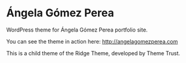 Ángela Gómez Perea
==================

WordPress theme for Ángela Gómez Perea portfolio site.

You can see the theme in action here: http://angelagomezperea.com

This is a child theme of the Ridge Theme, developed by Theme Trust.

